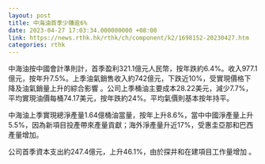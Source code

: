 ```yaml
---
layout: post
title: 中海油首季少賺逾6%
date: 2023-04-27 17:03:34.000000000 +08:00
link: https://news.rthk.hk/rthk/ch/component/k2/1698152-20230427.htm
categories: rthk
---
```


中海油按中國會計準則計，首季盈利321.1億元人民幣，按年跌約6.4%。收入977.1億元，按年升7.5%。上季油氣銷售收入約742億元，下跌近10%，受實現價格下降及油氣銷量上升的綜合影響 。公司上季桶油主要成本28.22美元，減少7.7%，平均實現油價每桶74.17美元，按年跌約24%。平均氣價則基本按年持平。

中海油上季實現總淨產量1.64億桶油當量，按年上升8.6%，當中中國淨產量上升5.5%，因為新項目投產帶來產量貢獻；海外淨產量升近17%，受惠圭亞那和巴西產量增加。

公司首季資本支出約247.4億元，上升46.1%，由於探井和在建項目工作量增加 。
